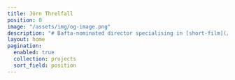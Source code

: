 ```yaml
---
title: Jörn Threlfall
position: 0
image: "/assets/img/og-image.png"
description: "# Bafta-nominated director specialising in [short-film](/film) and [commercials](/commercials)."
layout: home
pagination:
  enabled: true
  collection: projects
  sort_field: position
---
```


